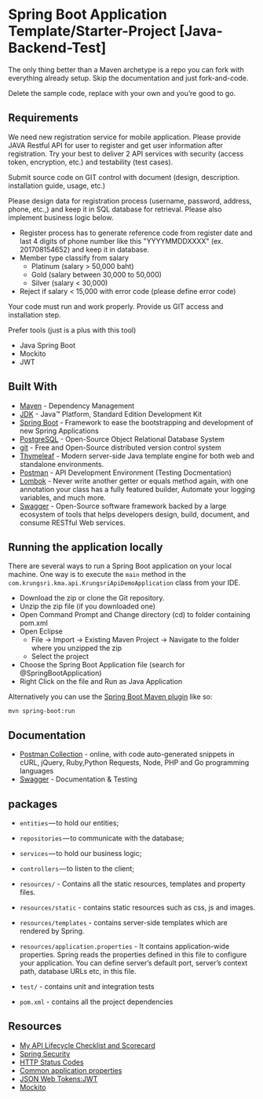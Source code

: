 # Spring Boot Application Template/Starter-Project [Java-Backend-Test]

The only thing better than a Maven archetype is a repo you can fork with everything already setup. Skip the documentation and just fork-and-code. 

Delete the sample code, replace with your own and you’re good to go.

## Requirements

We need new registration service for mobile application. Please provide JAVA Restful API for user to register and get user information after registration. Try your best to deliver 2 API services with security (access token, encryption, etc.)
and testability (test cases).

Submit source code on GIT control with document (design, description.
installation guide, usage, etc.)

Please design data for registration process (username, password, address, phone, etc.,) and keep it in SQL database for retrieval. Please also implement business logic below.
- Register process has to generate reference code from register date and last 4 digits of phone number like this "YYYYMMDDXXXX" (ex. 201708154652) and keep it in database.
- Member type classify from salary
   - Platinum (salary > 50,000 baht)
   - Gold (salary between 30,000 to 50,000)
   - Silver (salary < 30,000)
- Reject if salary < 15,000 with error code (please define error code)

Your code must run and work properly. Provide us GIT access and installation step.

Prefer tools (just is a plus with this tool)
- Java Spring Boot
- Mockito
- JWT


## Built With

* [Maven](https://maven.apache.org/) - Dependency Management
* [JDK](http://www.oracle.com/technetwork/java/javase/downloads/jdk8-downloads-2133151.html) - Java™ Platform, Standard Edition Development Kit 
* [Spring Boot](https://spring.io/projects/spring-boot) - Framework to ease the bootstrapping and development of new Spring Applications
* [PostgreSQL](https://www.postgresql.org) - Open-Source Object Relational Database System
* [git](https://git-scm.com/) - Free and Open-Source distributed version control system 
* [Thymeleaf](https://www.thymeleaf.org/) - Modern server-side Java template engine for both web and standalone environments.
* [Postman](https://www.getpostman.com/) - API Development Environment (Testing Docmentation)
* [Lombok](https://projectlombok.org/) - Never write another getter or equals method again, with one annotation your class has a fully featured builder, Automate your logging variables, and much more.
* [Swagger](https://swagger.io/) - Open-Source software framework backed by a large ecosystem of tools that helps developers design, build, document, and consume RESTful Web services.
	
## Running the application locally

There are several ways to run a Spring Boot application on your local machine. One way is to execute the `main` method in the `com.krungsri.kma.api.KrungsriApiDemoApplication` class from your IDE.

- Download the zip or clone the Git repository.
- Unzip the zip file (if you downloaded one)
- Open Command Prompt and Change directory (cd) to folder containing pom.xml
- Open Eclipse 
   - File -> Import -> Existing Maven Project -> Navigate to the folder where you unzipped the zip
   - Select the project
- Choose the Spring Boot Application file (search for @SpringBootApplication)
- Right Click on the file and Run as Java Application

Alternatively you can use the [Spring Boot Maven plugin](https://docs.spring.io/spring-boot/docs/current/reference/html/build-tool-plugins-maven-plugin.html) like so:

```shell
mvn spring-boot:run
```

## Documentation

* [Postman Collection](https://documenter.getpostman.com/view/5627328/SVtPXVu9) - online, with code auto-generated snippets in cURL, jQuery, Ruby,Python Requests, Node, PHP and Go programming languages
* [Swagger](http://localhost:8088/swagger-ui.html) - Documentation & Testing

## packages

- `entities` — to hold our entities;
- `repositories` — to communicate with the database;
- `services` — to hold our business logic;
- `controllers` — to listen to the client;

- `resources/` - Contains all the static resources, templates and property files.
- `resources/static` - contains static resources such as css, js and images.
- `resources/templates` - contains server-side templates which are rendered by Spring.
- `resources/application.properties` - It contains application-wide properties. Spring reads the properties defined in this file to configure your application. You can define server’s default port, server’s context path, database URLs etc, in this file.

- `test/` - contains unit and integration tests

- `pom.xml` - contains all the project dependencies

## Resources

* [My API Lifecycle Checklist and Scorecard](https://dzone.com/articles/my-api-lifecycle-checklist-and-scorecard)
* [Spring Security](https://spring.io/projects/spring-security)
* [HTTP Status Codes](https://www.restapitutorial.com/httpstatuscodes.html)
* [Common application properties](https://docs.spring.io/spring-boot/docs/current/reference/html/common-application-properties.html)
* [JSON Web Tokens:JWT](https://jwt.io/)
* [Mockito](https://site.mockito.org/)
